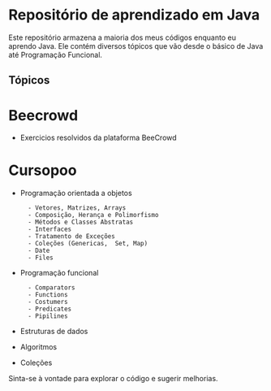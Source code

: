 # Repositório de aprendizado em Java

Este repositório armazena a maioria dos meus códigos enquanto eu aprendo Java. Ele contém diversos tópicos que vão desde o básico de Java até Programação Funcional. 

## Tópicos

# Beecrowd

- Exercicios resolvidos da plataforma BeeCrowd

# Cursopoo

- Programação orientada a objetos

        - Vetores, Matrizes, Arrays
        - Composição, Herança e Polimorfismo
        - Métodos e Classes Abstratas
        - Interfaces
        - Tratamento de Exceções 
        - Coleções (Genericas,  Set, Map)
        - Date
        - Files

- Programação funcional

        - Comparators
        - Functions
        - Costumers
        - Predicates
        - Pipilines

- Estruturas de dados
- Algoritmos
- Coleções
         
Sinta-se à vontade para explorar o código e sugerir melhorias.
